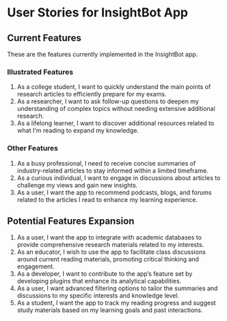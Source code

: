 # User Stories for InsightBot App

## Current Features

These are the features currently implemented in the InsightBot app.

### Illustrated Features

1. As a college student, I want to quickly understand the main points of research articles to efficiently prepare for my exams.
2. As a researcher, I want to ask follow-up questions to deepen my understanding of complex topics without needing extensive additional research.
3. As a lifelong learner, I want to discover additional resources related to what I'm reading to expand my knowledge.

### Other Features

1. As a busy professional, I need to receive concise summaries of industry-related articles to stay informed within a limited timeframe.
2. As a curious individual, I want to engage in discussions about articles to challenge my views and gain new insights.
3. As a user, I want the app to recommend podcasts, blogs, and forums related to the articles I read to enhance my learning experience.

## Potential Features Expansion

1. As a user, I want the app to integrate with academic databases to provide comprehensive research materials related to my interests.
2. As an educator, I wish to use the app to facilitate class discussions around current reading materials, promoting critical thinking and engagement.
3. As a developer, I want to contribute to the app’s feature set by developing plugins that enhance its analytical capabilities.
4. As a user, I want advanced filtering options to tailor the summaries and discussions to my specific interests and knowledge level.
5. As a student, I want the app to track my reading progress and suggest study materials based on my learning goals and past interactions.
